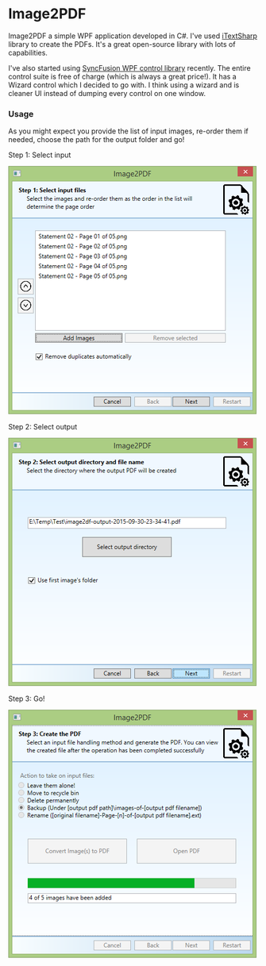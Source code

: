 # Image2PDF
Image2PDF a simple WPF application developed in C#. I've used [iTextSharp](http://sourceforge.net/projects/itextsharp) library to create the PDFs. It's a great open-source library with lots of capabilities.

I've also started using [SyncFusion WPF control library](https://www.syncfusion.com/products/wpf) recently. The entire control suite is free of charge (which is always a great price!). It has a Wizard control which I decided to go with. I think using a wizard and is cleaner UI instead of dumping every control on one window.


### Usage
As you might expect you provide the list of input images, re-order them if needed, choose the path for the output folder and go! 

Step 1: Select input

![Page 1: Specify input image files](image2pdf-page1.png)

Step 2: Select output

![Page 2: Specify output PDF path](image2pdf-page2.png)

Step 3: Go!

![Page 3: Run!](image2pdf-page3.png)
